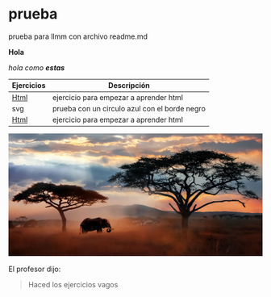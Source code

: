 # prueba
prueba para llmm con archivo readme.md

**Hola**

_hola como **estas**_


Ejercicios|Descripción
-----------|---------
[Html](/tema1/ejercicio01.html)|ejercicio para empezar a aprender html
svg|prueba con un circulo azul con el borde negro
[Html](/tema1/ejercicio02.html)|ejercicio para empezar a aprender html

![savana](/imagenes/img.jpg)

El profesor dijo:
>Haced los ejercicios vagos
